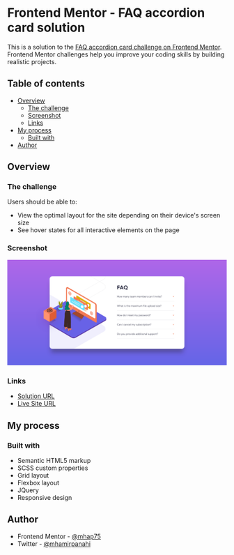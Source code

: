 # Frontend Mentor - FAQ accordion card solution

This is a solution to the [FAQ accordion card challenge on Frontend Mentor](https://www.frontendmentor.io/challenges/faq-accordion-card-XlyjD0Oam). Frontend Mentor challenges help you improve your coding skills by building realistic projects. 

## Table of contents

- [Overview](#overview)
  - [The challenge](#the-challenge)
  - [Screenshot](#screenshot)
  - [Links](#links)
- [My process](#my-process)
  - [Built with](#built-with)
- [Author](#author)

## Overview

### The challenge

Users should be able to:

- View the optimal layout for the site depending on their device's screen size
- See hover states for all interactive elements on the page

### Screenshot

![screenshot](./screenshots/desktop.png)

### Links

- [Solution URL](https://www.frontendmentor.io/solutions/interactive-rating-component-mDiLFsPc7S)
- [Live Site URL](https://funny-pegasus-60c20f.netlify.app/)

## My process

### Built with

- Semantic HTML5 markup
- SCSS custom properties
- Grid layout
- Flexbox layout
- JQuery
- Responsive design

## Author

- Frontend Mentor - [@mhap75](https://www.frontendmentor.io/profile/mhap75)
- Twitter - [@mhamirpanahi](https://www.twitter.com/mhamirpanahi)